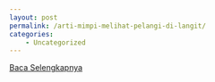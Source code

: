 ```yaml
---
layout: post
permalink: /arti-mimpi-melihat-pelangi-di-langit/
categories:
    - Uncategorized
---
```


[Baca Selengkapnya](/05)